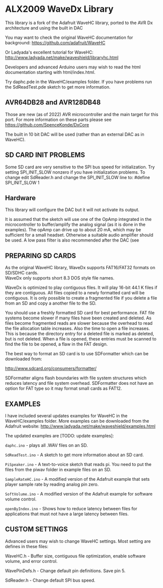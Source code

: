 # ALX2009 WaveDx Library

This library is a fork of the Adafruit WaveHC library, ported to the AVR Dx architecture and using the built in DAC

You may want to check the original WaveHC documentation for background:
https://github.com/adafruit/WaveHC

Or Ladyada's excellent tutorial for WaveHC:
http://www.ladyada.net/make/waveshield/libraryhc.html

Developers and advanced Arduino users may wish to read the html
documentation starting with html/index.html.

Try daphc.pde in the WaveHC/examples folder.  If you have
problems run the SdReadTest.pde sketch to get more information.


## AVR64DB28 and AVR128DB48

Those are new (as of 2022) AVR microcontroller and the main target for this port. 
For more information on these parts please see https://github.com/SpenceKonde/DxCore 

The built in 10 bit DAC will be used (rather than an external DAC as in WaveHC).  


## SD CARD INIT PROBLEMS

Some SD card are very sensitive to the SPI bus speed for initialization.
Try setting SPI_INIT_SLOW nonzero if you have initialization problems.
To change edit SdReader.h and change the SPI_INIT_SLOW line to:
#define SPI_INIT_SLOW 1


## Hardware

This library will configure the DAC but it will not activate its output. 

It is assumed that the sketch will use one of the OpAmp integrated in the
microcontroller to buffer/amplify the analog signal (as it is done 
in the examples). The opAmp can drive up to about 20 mA, which may be
sufficient for a small headset. Otherwise a suitable audio amplifier should be used.
A low pass filter is also recommended after the DAC (see 

## PREPARING SD CARDS

As the original WaveHC library, WaveDx supports FAT16/FAT32 formats on SD/SDHC cards.  
WaveDx only supports short 8.3 DOS style file names.

WaveDx is optimized to play contiguous files. It will play 16-bit
44.1 K files if they are contiguous.  All files copied to a newly
formatted card will be contiguous. It is only possible to create a
fragmented file if you delete a file from an SD and copy a another
file to the SD.

You should use a freshly formatted SD card for best performance.  FAT
file systems become slower if many files have been created and deleted.
As files become fragmented reads are slower because the overhead to
read the file allocation table increases.  Also the time to open a file
increases.  This is because the directory entry for a deleted file is
marked as deleted, but is not deleted.  When a file is opened, these
entries must be scanned to find the file to be opened, a flaw in the
FAT design.

The best way to format an SD card is to use SDFormatter which can be
downloaded from:

http://www.sdcard.org/consumers/formatter/

SDFormatter aligns flash  boundaries with file system structures which
reduces latency and file system overhead.  SDFormatter does not have an
option for FAT type so it may format small cards as FAT12.


## EXAMPLES

I have included several updates examples for WaveHC in the WaveHC/examples 
folder.  More examples can be downloaded from the Adafruit website:
http://www.ladyada.net/make/waveshield/examples.html

The updated examples are [TODO: update examples]:

`daphc.ino` - plays all .WAV files on an SD.

`SdReadTest.ino` - A sketch to get more information about an SD card.

`PiSpeaker.ino` - A text-to-voice sketch that reads pi.  You need to
                put the files from the piwav folder in example files
                on an SD.
                
`SampleRateHC.ino` - A modified version of the Adafruit example that
                   sets player sample rate by reading analog pin zero.
                   
`SoftVolume.ino` - A modified version of the Adafruit example
                 for software volume control.


`openByIndex.ino` - Shows how to reduce latency between files for
                  applications that must not have a large latency
                  between files.

                  
## CUSTOM SETTINGS

Advanced users may wish to change WaveHC settings.  Most setting are
defines in these files:

WaveHC.h  - Buffer size, contiguous file optimization, enable software
            volume, and error control.

WavePinDefs.h - Change default pin definitions. Save pin 5.

SdReader.h - Change default SPI bus speed.
